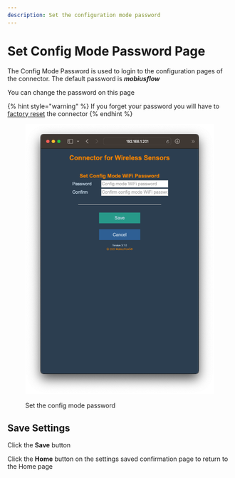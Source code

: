```yaml
---
description: Set the configuration mode password
---
```


# Set Config Mode Password Page

The Config Mode Password is used to login to the configuration pages of the connector. The default password is _**mobiusflow**_

You can change the password on this page

{% hint style="warning" %}
If you forget your password you will have to [factory reset](../factory-resetting-a-connector.md) the connector
{% endhint %}

<figure><img src="../../../.gitbook/assets/Screenshot 2023-03-10 at 16.35.09.png" alt=""><figcaption><p>Set the config mode password</p></figcaption></figure>

## Save Settings

Click the **Save** button

Click the **Home** button on the settings saved confirmation page to return to the Home page

